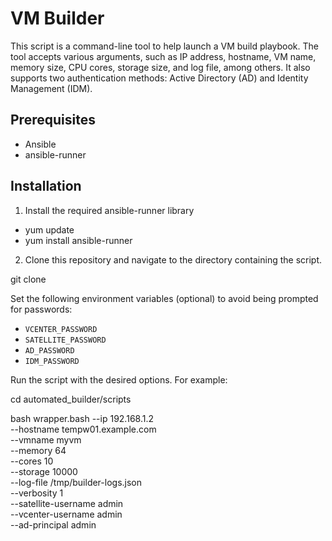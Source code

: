 # VM Builder

This script is a command-line tool to help launch a VM build playbook. The tool accepts various arguments, such as IP address, hostname, VM name, memory size, CPU cores, storage size, and log file, among others. It also supports two authentication methods: Active Directory (AD) and Identity Management (IDM).

## Prerequisites

- Ansible
- ansible-runner

## Installation

1. Install the required ansible-runner library
- yum update
- yum install ansible-runner

2. Clone this repository and navigate to the directory containing the script.

git clone <repo>

Set the following environment variables (optional) to avoid being prompted for passwords:

- `VCENTER_PASSWORD`
- `SATELLITE_PASSWORD`
- `AD_PASSWORD`
- `IDM_PASSWORD`

Run the script with the desired options. For example:

cd automated_builder/scripts

bash wrapper.bash
--ip 192.168.1.2 \
--hostname tempw01.example.com \
  --vmname myvm \
  --memory 64 \
  --cores 10 \
  --storage 10000 \
  --log-file /tmp/builder-logs.json \
  --verbosity 1 \
  --satellite-username admin \
  --vcenter-username admin \
  --ad-principal admin